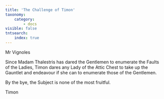 ```yaml
---
title: 'The Challenge of Timon'
taxonomy:
    category:
        - docs
visible: false
tntsearch:
    index: true
---
```


<div class="author">Mr Vignoles</div>

Since Madam Thalestris has dared the Gentlemen to enumerate the Faults of the Ladies, Timon dares any Lady of the Attic Chest to take up the Gauntlet and endeavour if she can to enumerate those of the Gentlemen.

By the bye, the Subject is none of the most fruitful.

Timon